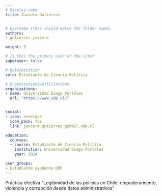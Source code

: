 ```yaml
---
# Display name
title: Javiera Gutiérrez


# Username (this should match the folder name)
authors:
- gutierrez_javiera

weight: 5 

# Is this the primary user of the site?
superuser: false

# Role/position
role: Estudiante de Ciencia Política

# Organizations/Affiliations
organizations:
- name: Universidad Diego Portales
  url: "https://www.udp.cl/"


social:
- icon: envelope
  icon_pack: fas
  link: javiera.gutierrez_g@mail.udp.cl

education:
  courses:
  - course: Estudiante de Ciencia Política
    institution: Universidad Diego Portales
    year: 2024

user_groups:
- Estudiante ayudante UDP 
---
```

Práctica electiva "Legitimidad de las policías en Chile: empoderamiento, violencia y corrupción desde datos administrativos"
